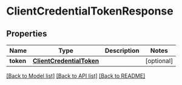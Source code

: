 # ClientCredentialTokenResponse


## Properties
Name | Type | Description | Notes
------------ | ------------- | ------------- | -------------
**token** | [**ClientCredentialToken**](ClientCredentialToken.md) |  | [optional] 

[[Back to Model list]](../README.md#documentation-for-models) [[Back to API list]](../README.md#documentation-for-api-endpoints) [[Back to README]](../README.md)


